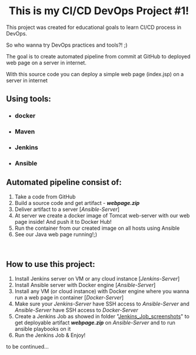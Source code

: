 <h1 style="text-align: center;">This is my CI/CD DevOps Project #1!</h1>
<p>This project was created for educational goals to learn CI/CD process in DevOps.</p>
<p>So who wanna try DevOps practices and tools?! ;)</p>
<p>The goal is to create automated pipeline from commit at GitHub to deployed web page on a server in internet.</p>
<p>With this source code you can deploy a simple web page (index.jsp) on a server in internet</p>
<h2>Using tools:</h2>
<ul>
<li>
<h3>docker</h3>
</li>
<li>
<h3>Maven</h3>
</li>
<li>
<h3>Jenkins</h3>
</li>
<li>
<h3>Ansible</h3>
</li>
</ul>
<h2>Automated pipeline consist of:</h2>
<ol>
<li>Take a code from GitHub</li>
<li>Build a source code and get artifact - <em><strong>webpage.zip</strong></em></li>
<li>Deliver artifact to a server [<em>Ansible-Server</em>]</li>
<li>At server we create a docker image of Tomcat web-server with our web page inside! And push it to Docker Hub!</li>
<li>Run the container from our created image on all hosts using Ansible</li>
<li>See our Java web page running!;)</li>
</ol>
<p>&nbsp;</p>
<h2>How to use this project:</h2>
<ol>
<li>Install Jenkins server on VM or any cloud instance [<em>Jenkins-Server</em>]</li>
<li>Install Ansible server with Docker engine [<em>Ansible-Server</em>]</li>
<li>Install any VM (or cloud instance) with Docker engine where you wanna run a web page in container [<em>Docker-Server</em>]</li>
<li>Make sure your <em>Jenkins-Server</em> have SSH access to <em>Ansible-Server</em> and <em>Ansible-Server</em> have SSH access to <em>Docker-Server</em></li>
<li>Create a Jenkins Job as showed in&nbsp;folder "<a class="js-navigation-open Link--primary" title="Jenkins_Job_screenshots" href="https://github.com/serhiiKalchenko/java_webpage_cicd/tree/main/Jenkins_Job_screenshots" data-pjax="#repo-content-pjax-container">Jenkins_Job_screenshots</a>" to get deployable artifact <em><strong>webpage.zip</strong></em> on <em>Ansible-Server</em> and to run ansible playbooks on it</li>
<li>Run the Jenkins Job &amp; Enjoy!</li>
</ol>
<p>to be continued...</p>
